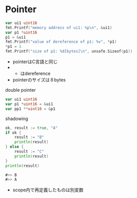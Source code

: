 # Pointer
```go
var ui1 uint16
fmt.Printf("memory address of ui1: %p\n", &ui1)
var p1 *uint16
p1 = &ui1
fmt.Printf("value of dereference of p1: %v", *p1)
*p1 = 1
fmt.Printf("size of p1: %d[bytes]\n", unsafe.Sizeof(p1))
```
- pointerはC言語と同じ
- * はdereference
- pointerのサイズは８bytes


double pointer
```go
var ui1 uint16
var p1 *uint16 = &ui1
var pp1 **uint16 = &p1
```

shadowing
```go
ok, result := true, "A"
if ok {
    result := "B"
    println(result)
} else {
    result := "C"
    println(result)
}
println(result)

#>> B
#>> A
```
- scope内で再定義したものは別変数
